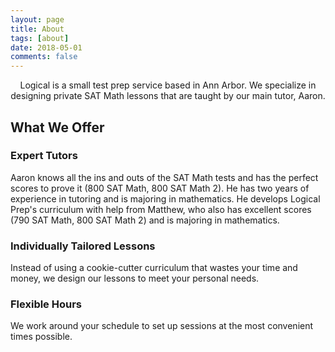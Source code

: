 ```yaml
---
layout: page
title: About
tags: [about]
date: 2018-05-01
comments: false
---
```

    
<center>Logical is a small test prep service based in Ann Arbor. We specialize in designing private SAT Math lessons that are taught by our main tutor, Aaron. </center>

## What We Offer

### Expert Tutors
Aaron knows all the ins and outs of the SAT Math tests and has the perfect scores to prove it (800 SAT Math, 800 SAT Math 2). He has two years of experience in tutoring and is majoring in mathematics. He develops Logical Prep's curriculum with help from Matthew, who also has excellent scores (790 SAT Math, 800 SAT Math 2) and is majoring in mathematics. 

### Individually Tailored Lessons
Instead of using a cookie-cutter curriculum that wastes your time and money, we design our lessons to meet your personal needs.

### Flexible Hours
We work around your schedule to set up sessions at the most convenient times possible.
